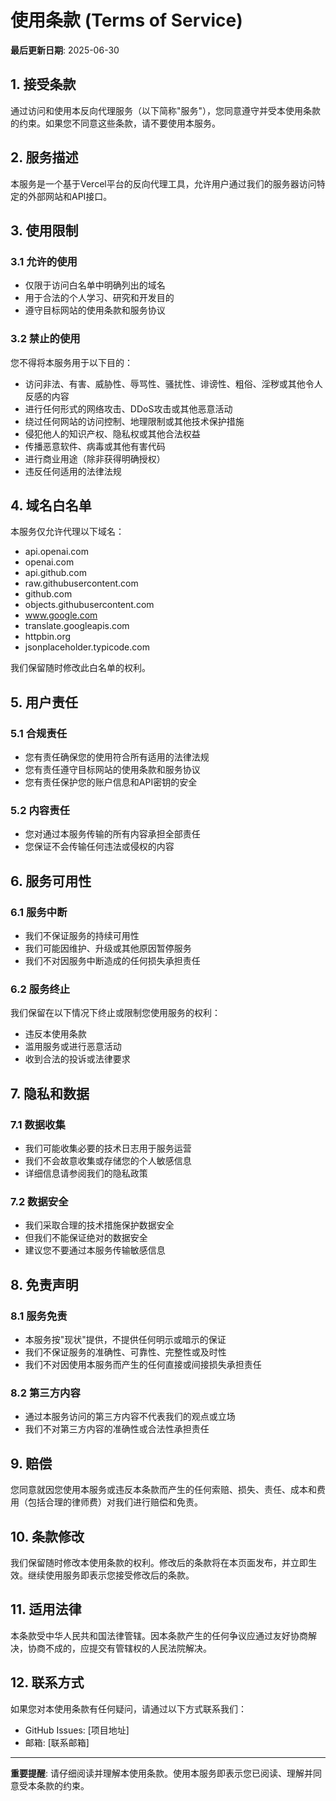 # 使用条款 (Terms of Service)

**最后更新日期**: 2025-06-30

## 1. 接受条款

通过访问和使用本反向代理服务（以下简称"服务"），您同意遵守并受本使用条款的约束。如果您不同意这些条款，请不要使用本服务。

## 2. 服务描述

本服务是一个基于Vercel平台的反向代理工具，允许用户通过我们的服务器访问特定的外部网站和API接口。

## 3. 使用限制

### 3.1 允许的使用
- 仅限于访问白名单中明确列出的域名
- 用于合法的个人学习、研究和开发目的
- 遵守目标网站的使用条款和服务协议

### 3.2 禁止的使用
您不得将本服务用于以下目的：
- 访问非法、有害、威胁性、辱骂性、骚扰性、诽谤性、粗俗、淫秽或其他令人反感的内容
- 进行任何形式的网络攻击、DDoS攻击或其他恶意活动
- 绕过任何网站的访问控制、地理限制或其他技术保护措施
- 侵犯他人的知识产权、隐私权或其他合法权益
- 传播恶意软件、病毒或其他有害代码
- 进行商业用途（除非获得明确授权）
- 违反任何适用的法律法规

## 4. 域名白名单

本服务仅允许代理以下域名：
- api.openai.com
- openai.com
- api.github.com
- raw.githubusercontent.com
- github.com
- objects.githubusercontent.com
- www.google.com
- translate.googleapis.com
- httpbin.org
- jsonplaceholder.typicode.com

我们保留随时修改此白名单的权利。

## 5. 用户责任

### 5.1 合规责任
- 您有责任确保您的使用符合所有适用的法律法规
- 您有责任遵守目标网站的使用条款和服务协议
- 您有责任保护您的账户信息和API密钥的安全

### 5.2 内容责任
- 您对通过本服务传输的所有内容承担全部责任
- 您保证不会传输任何违法或侵权的内容

## 6. 服务可用性

### 6.1 服务中断
- 我们不保证服务的持续可用性
- 我们可能因维护、升级或其他原因暂停服务
- 我们不对因服务中断造成的任何损失承担责任

### 6.2 服务终止
我们保留在以下情况下终止或限制您使用服务的权利：
- 违反本使用条款
- 滥用服务或进行恶意活动
- 收到合法的投诉或法律要求

## 7. 隐私和数据

### 7.1 数据收集
- 我们可能收集必要的技术日志用于服务运营
- 我们不会故意收集或存储您的个人敏感信息
- 详细信息请参阅我们的隐私政策

### 7.2 数据安全
- 我们采取合理的技术措施保护数据安全
- 但我们不能保证绝对的数据安全
- 建议您不要通过本服务传输敏感信息

## 8. 免责声明

### 8.1 服务免责
- 本服务按"现状"提供，不提供任何明示或暗示的保证
- 我们不保证服务的准确性、可靠性、完整性或及时性
- 我们不对因使用本服务而产生的任何直接或间接损失承担责任

### 8.2 第三方内容
- 通过本服务访问的第三方内容不代表我们的观点或立场
- 我们不对第三方内容的准确性或合法性承担责任

## 9. 赔偿

您同意就因您使用本服务或违反本条款而产生的任何索赔、损失、责任、成本和费用（包括合理的律师费）对我们进行赔偿和免责。

## 10. 条款修改

我们保留随时修改本使用条款的权利。修改后的条款将在本页面发布，并立即生效。继续使用服务即表示您接受修改后的条款。

## 11. 适用法律

本条款受中华人民共和国法律管辖。因本条款产生的任何争议应通过友好协商解决，协商不成的，应提交有管辖权的人民法院解决。

## 12. 联系方式

如果您对本使用条款有任何疑问，请通过以下方式联系我们：
- GitHub Issues: [项目地址]
- 邮箱: [联系邮箱]

---

**重要提醒**: 请仔细阅读并理解本使用条款。使用本服务即表示您已阅读、理解并同意受本条款的约束。
